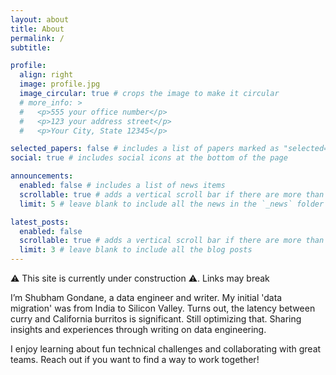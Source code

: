 ```yaml
---
layout: about
title: About
permalink: /
subtitle: 

profile:
  align: right
  image: profile.jpg
  image_circular: true # crops the image to make it circular
  # more_info: >
  #   <p>555 your office number</p>
  #   <p>123 your address street</p>
  #   <p>Your City, State 12345</p>

selected_papers: false # includes a list of papers marked as "selected={true}"
social: true # includes social icons at the bottom of the page

announcements:
  enabled: false # includes a list of news items
  scrollable: true # adds a vertical scroll bar if there are more than 3 news items
  limit: 5 # leave blank to include all the news in the `_news` folder

latest_posts:
  enabled: false
  scrollable: true # adds a vertical scroll bar if there are more than 3 new posts items
  limit: 3 # leave blank to include all the blog posts
---
```

:warning: This site is currently under construction :warning:. Links may break

I’m Shubham Gondane, a data engineer and writer. My initial 'data migration' was from India to Silicon Valley. Turns out, the latency between curry and California burritos is significant. Still optimizing that. 
Sharing insights and experiences through writing on data engineering.

I enjoy learning about fun technical challenges and collaborating with great teams. Reach out if you want to find a way to work together!